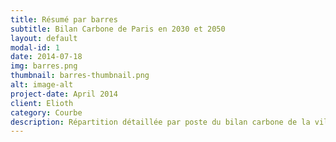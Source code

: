 ```yaml
---
title: Résumé par barres
subtitle: Bilan Carbone de Paris en 2030 et 2050
layout: default
modal-id: 1
date: 2014-07-18
img: barres.png
thumbnail: barres-thumbnail.png
alt: image-alt
project-date: April 2014
client: Elioth
category: Courbe
description: Répartition détaillée par poste du bilan carbone de la ville de Paris en 2030 et 2050 hors déplacement personnel en avion avec 2004 en arrière plan.
---
```


